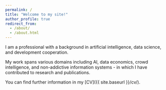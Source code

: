 ```yaml
---
permalink: /
title: "Welcome to my site!"
author_profile: true
redirect_from: 
  - /about/
  - /about.html
---
```


I am a professional with a background in artificial intelligence, data science, and development cooperation.

My work spans various domains including AI, data economics, crowd intelligence, and non-addictive information systems - in which I have contributed to research and publications.

You can find further information in my [CV]({{ site.baseurl }}/cv/).

